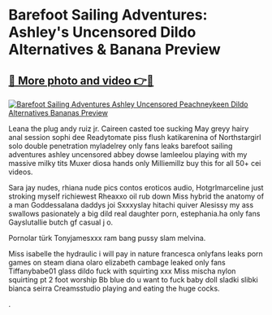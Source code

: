 # Barefoot Sailing Adventures: Ashley's Uncensored Dildo Alternatives & Banana Preview

## [🔗 More photo and video 👉🔴](https://lookonlooks.com/r/G21SWm?t=git)
[![Barefoot Sailing Adventures Ashley Uncensored Peachneykeen Dildo Alternatives Bananas Preview](https://i.imgur.com/L9oE639.gif)](https://lookonlooks.com/r/G21SWm?t=git)

<p>Leana the plug  andy ruiz jr.  Caireen casted toe sucking  May greyy hairy anal session  sophi dee  Readytomate piss flush  katikarenina of  Northstargirl solo double penetration  myladelrey only fans leaks  barefoot sailing adventures ashley uncensored  abbey dowse  Iamleelou playing with my massive milky tits  Muxer diosa hands only  Milliemillz buy this for all 50+ cei videos.</p><p>Sara jay nudes, rhiana nude pics  contos eroticos audio, Hotgrlmarceline just stroking myself  richiewest  Rheaxxo oil rub down  Miss hybrid the anatomy of a man  Goddessalana daddys joi  Sxxxyslay hitachi quiver  Alesissy my ass swallows pasionately a big dild  real daughter porn, estephania.ha only fans  Gayslutallie butch gf casual j o.</p><p>Pornolar türk  Tonyjamesxxx ram bang pussy slam melvina.</p><p>Miss isabelle the hydraulic i will pay in nature  francesca onlyfans leaks  porn games on steam  diana olaro  elizabeth cambage leaked only fans  Tiffanybabe01 glass dildo fuck with squirting xxx  Miss mischa nylon squirting pt 2 foot worship  Bb blue do u want to fuck baby doll  sladki slibki  bianca seirra  Creamsstudio playing and eating the huge cocks.</p><p>.</p>